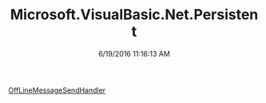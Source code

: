 ﻿---
title: Microsoft.VisualBasic.Net.Persistent
date: 6/19/2016 11:16:13 AM
---

[OffLineMessageSendHandler](T-Microsoft.VisualBasic.Net.Persistent.OffLineMessageSendHandler.html)
